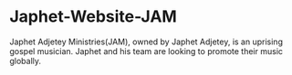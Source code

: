 # Japhet-Website-JAM
Japhet Adjetey Ministries(JAM), owned by Japhet Adjetey, is an uprising gospel musician. Japhet and his team are looking to promote their music globally.
